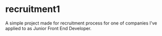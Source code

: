 # recruitment1

A simple project made for recruitment process for one of companies I've applied to as Junior Front End Developer.
